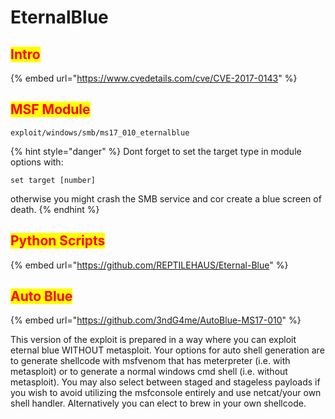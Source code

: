 # EternalBlue

## <mark style="color:red;">Intro</mark>

{% embed url="https://www.cvedetails.com/cve/CVE-2017-0143" %}

## <mark style="color:red;">MSF Module</mark>

```
exploit/windows/smb/ms17_010_eternalblue
```

{% hint style="danger" %}
Dont forget to set the target type in module options with:

`set target [number]`

otherwise you might crash the SMB service and cor create a blue screen of death.
{% endhint %}

## <mark style="color:red;">Python Scripts</mark>

{% embed url="https://github.com/REPTILEHAUS/Eternal-Blue" %}

## <mark style="color:red;">Auto Blue</mark>

{% embed url="https://github.com/3ndG4me/AutoBlue-MS17-010" %}

This version of the exploit is prepared in a way where you can exploit eternal blue WITHOUT metasploit. Your options for auto shell generation are to generate shellcode with msfvenom that has meterpreter (i.e. with metasploit) or to generate a normal windows cmd shell (i.e. without metasploit). You may also select between staged and stageless payloads if you wish to avoid utilizing the msfconsole entirely and use netcat/your own shell handler. Alternatively you can elect to brew in your own shellcode.

